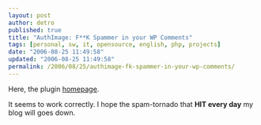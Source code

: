 ```yaml
---
layout: post
author: detro
published: true
title: "AuthImage: F**K Spammer in your WP Comments"
tags: [personal, sw, it, opensource, english, php, projects]
date: "2006-08-25 11:49:58"
updated: "2006-08-25 11:49:58"
permalink: /2006/08/25/authimage-fk-spammer-in-your-wp-comments/
---
```


Here, the plugin <a href="http://www.liqintao.net/blog/?p=55">homepage</a>.

It seems to work correctly.
I hope the spam-tornado that <strong>HIT every day</strong> my blog will goes down.
